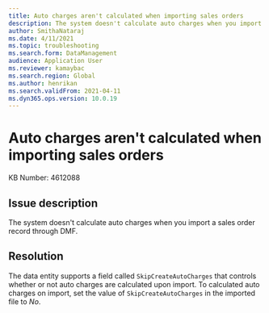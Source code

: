 ```yaml
---
title: Auto charges aren't calculated when importing sales orders
description: The system doesn't calculate auto charges when you import a sales order record through DMF
author: SmithaNataraj
ms.date: 4/11/2021
ms.topic: troubleshooting
ms.search.form: DataManagement
audience: Application User
ms.reviewer: kamaybac
ms.search.region: Global
ms.author: henrikan
ms.search.validFrom: 2021-04-11
ms.dyn365.ops.version: 10.0.19
---
```

# Auto charges aren't calculated when importing sales orders

KB Number: 4612088

## Issue description
<!-- KFM: Spell out "DMF" -->

The system doesn't calculate auto charges when you import a sales order record through DMF.

## Resolution

The data entity supports a field called `SkipCreateAutoCharges` that controls whether or not auto charges are calculated upon import. To calculated auto charges on import, set the value of `SkipCreateAutoCharges` in the imported file to *No*.
